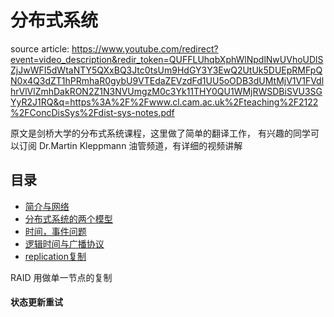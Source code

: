 # 分布式系统 
source article: https://www.youtube.com/redirect?event=video_description&redir_token=QUFFLUhqbXphWlNpdlNwUVhoUDlSZjJwWFI5dWtaNTY5QXxBQ3Jtc0tsUm9HdGY3Y3EwQ2UtUk5DUEpRMFpQN0x4Q3dZT1hPRmhaR0gybU9VTEdaZEVzdFd1UU5oODB3dUMtMjV1V1FVdlhrVlVlZmhDakRON2Z1N3NVUmgzM0c3Yk11THY0QU1WMjRWSDBiSVU3SGYyR2J1RQ&q=https%3A%2F%2Fwww.cl.cam.ac.uk%2Fteaching%2F2122%2FConcDisSys%2Fdist-sys-notes.pdf

原文是剑桥大学的分布式系统课程，这里做了简单的翻译工作，
有兴趣的同学可以订阅 Dr.Martin Kleppmann
油管频道，有详细的视频讲解


## 目录
- [简介与网络](./ch1/ch1.md)
- [分布式系统的两个模型](./ch2/ch2.md)
- [时间，事件问题](./ch3/ch3.md)
- [逻辑时间与广播协议](./ch4/ch4.md)
- [replication复制](./ch5/ch5.md)

RAID 用做单一节点的复制

#### 状态更新重试
